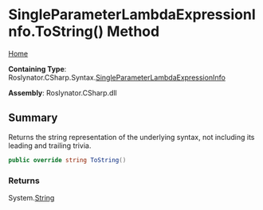 # SingleParameterLambdaExpressionInfo\.ToString\(\) Method

[Home](../../../../../README.md)

**Containing Type**: Roslynator\.CSharp\.Syntax\.[SingleParameterLambdaExpressionInfo](../README.md)

**Assembly**: Roslynator\.CSharp\.dll

## Summary

Returns the string representation of the underlying syntax, not including its leading and trailing trivia\.

```csharp
public override string ToString()
```

### Returns

System\.[String](https://docs.microsoft.com/en-us/dotnet/api/system.string)

